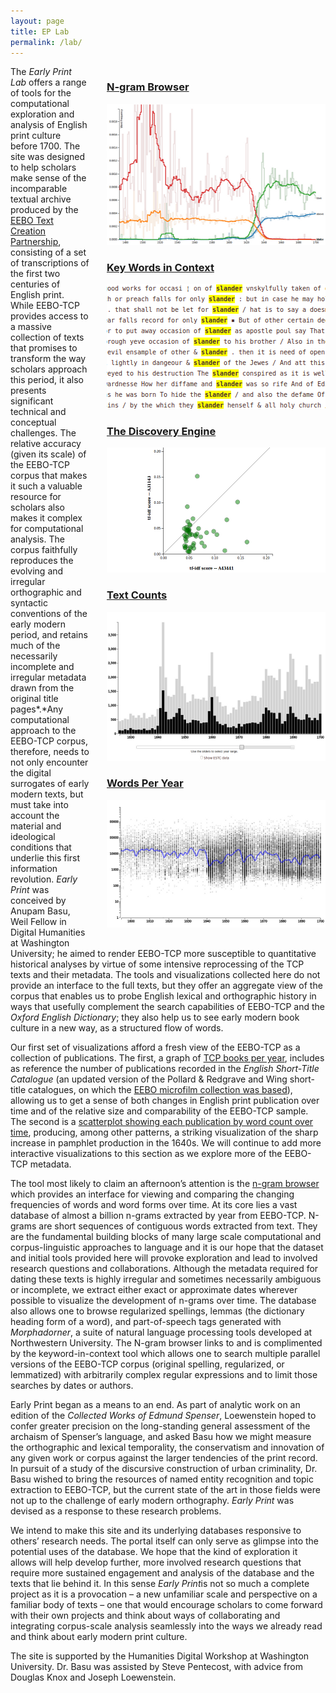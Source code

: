 ```yaml
---
layout: page
title: EP Lab
permalink: /lab/
---
```


<div style="display: float; float: right; margin-left: 2em;">
<h3><a href="/lab/tool_ngram_browser.html?requestFromClient={&quot;1&quot;:{&quot;spe&quot;:&quot;love,loue&quot;,&quot;reg&quot;:&quot;&quot;,&quot;lem&quot;:&quot;&quot;,&quot;pos&quot;:&quot;&quot;,&quot;originalPos&quot;:&quot;&quot;},&quot;2&quot;:{&quot;spe&quot;:&quot;&quot;,&quot;reg&quot;:&quot;&quot;,&quot;lem&quot;:&quot;&quot;,&quot;pos&quot;:&quot;&quot;,&quot;originalPos&quot;:&quot;&quot;},&quot;3&quot;:{&quot;spe&quot;:&quot;&quot;,&quot;reg&quot;:&quot;&quot;,&quot;lem&quot;:&quot;&quot;,&quot;pos&quot;:&quot;&quot;,&quot;originalPos&quot;:&quot;&quot;},&quot;databaseType&quot;:&quot;unigrams&quot;,&quot;smoothing&quot;:&quot;True&quot;,&quot;rollingAverage&quot;:&quot;20_year&quot;, &quot;instructionToggle&quot;: &quot;show&quot;}">N-gram Browser</a></h3>
<p><a href="/lab/tool_ngram_browser.html?requestFromClient={&quot;1&quot;:{&quot;spe&quot;:&quot;love,loue&quot;,&quot;reg&quot;:&quot;&quot;,&quot;lem&quot;:&quot;&quot;,&quot;pos&quot;:&quot;&quot;,&quot;originalPos&quot;:&quot;&quot;},&quot;2&quot;:{&quot;spe&quot;:&quot;&quot;,&quot;reg&quot;:&quot;&quot;,&quot;lem&quot;:&quot;&quot;,&quot;pos&quot;:&quot;&quot;,&quot;originalPos&quot;:&quot;&quot;},&quot;3&quot;:{&quot;spe&quot;:&quot;&quot;,&quot;reg&quot;:&quot;&quot;,&quot;lem&quot;:&quot;&quot;,&quot;pos&quot;:&quot;&quot;,&quot;originalPos&quot;:&quot;&quot;},&quot;databaseType&quot;:&quot;unigrams&quot;,&quot;smoothing&quot;:&quot;True&quot;,&quot;rollingAverage&quot;:&quot;20_year&quot;, &quot;instructionToggle&quot;: &quot;show&quot;}"><img alt="Screenshot of visualization" src="/assets/img/spellingBrowser_SM.png"></a></p>

<h3><a href="/lab/tool_webgrok.html">Key Words in Context</a></h3>
<p><a href="/lab/tool_webgrok.html"><img alt="Screenshot of visualization" src="/assets/img/webGrok.png"></a></p>

<h3><a href="/lab/tool_discovery_engine.html">The Discovery Engine</a></h3>
<p><a href="/lab/tool_discovery_engine.html"><img alt="Screenshot of visualization" src="/assets/img/disco_engine.png"></a></p>

<h3><a href="/lab/tool_eebo_estc_texts.html">Text Counts</a></h3>
<p><a href="/lab/tool_eebo_estc_texts.html"><img alt="Screenshot of visualization" src="/assets/img/eeboEstcCounts_SM.png"></a></p>

<h3><a href="/lab/tool_words_per_year.html">Words Per Year</a></h3>
<p><a href="/lab/tool_words_per_year.html"><img alt="Screenshot of visualization" src="/assets/img/textLengths_SM.png"></a></p>
</div>


The *Early Print Lab* offers a range of tools for the computational exploration and analysis of English print culture before 1700. The site was designed to help scholars make sense of the incomparable textual archive produced by the [EEBO Text Creation Partnership](http://www.textcreationpartnership.org/home/), consisting of a set of transcriptions of the first two centuries of English print. While EEBO-TCP provides access to a massive collection of texts that promises to transform the way scholars approach this period, it also presents significant technical and conceptual challenges. The relative accuracy (given its scale) of the EEBO-TCP corpus that makes it such a valuable resource for scholars also makes it complex for computational analysis. The corpus faithfully reproduces the evolving and irregular orthographic and syntactic conventions of the early modern period, and retains much of the necessarily incomplete and irregular metadata drawn from the original title pages*.*Any computational approach to the EEBO-TCP corpus, therefore, needs to not only encounter the digital surrogates of early modern texts, but must take into account the material and ideological conditions that underlie this first information revolution.
*Early Print* was conceived by Anupam Basu, Weil Fellow in Digital Humanities at Washington University; he aimed to render EEBO-TCP more susceptible to quantitative historical analyses by virtue of some intensive reprocessing of the TCP texts and their metadata. The tools and visualizations collected here do not provide an interface to the full texts, but they offer an aggregate view of the corpus that enables us to probe English lexical and orthographic history in ways that usefully complement the search capabilities of EEBO-TCP and the *Oxford English Dictionary*; they also help us to see early modern book culture in a new way, as a structured flow of words.

Our first set of visualizations afford a fresh view of the EEBO-TCP as a collection of publications. The first, a graph of [TCP books per year](/lab/tool_eebo_estc_texts.html), includes as reference the number of publications recorded in the *English Short-Title Catalogue* (an updated version of the Pollard & Redgrave and Wing short-title catalogues, on which the [EEBO microfilm collection was based](http://eebo.chadwyck.com/about/about.htm)), allowing us to get a sense of both changes in English print publication over time and of the relative size and comparability of the EEBO-TCP sample. The second is a [scatterplot showing each publication by word count over time](/lab/tool_words_per_year.html), producing, among other patterns, a striking visualization of the sharp increase in pamphlet production in the 1640s. We will continue to add more interactive visualizations to this section as we explore more of the EEBO-TCP metadata.

The tool most likely to claim an afternoon’s attention is the [n-gram browser](/lab/tool_ngram_browser.html?) which provides an interface for viewing and comparing the changing frequencies of words and word forms over time. At its core lies a vast database of almost a billion n-grams extracted by year from EEBO-TCP. N-grams are short sequences of contiguous words extracted from text. They are the fundamental building blocks of many large scale computational and corpus-linguistic approaches to language and it is our hope that the dataset and initial tools provided here will provoke exploration and lead to involved research questions and collaborations. Although the metadata required for dating these texts is highly irregular and sometimes necessarily ambiguous or incomplete, we extract either exact or approximate dates wherever possible to visualize the development of n-grams over time. The database also allows one to browse regularized spellings, lemmas (the dictionary heading form of a word), and part-of-speech tags generated with *Morphadorner*, a suite of natural language processing tools developed at Northwestern University. The N-gram browser links to and is complimented by the keyword-in-context tool which allows one to search multiple parallel versions of the EEBO-TCP corpus (original spelling, regularized, or lemmatized) with arbitrarily complex regular expressions and to limit those searches by dates or authors.

Early Print began as a means to an end. As part of analytic work on an edition of the *Collected Works of Edmund Spenser*, Loewenstein hoped to confer greater precision on the long-standing general assessment of the archaism of Spenser’s language, and asked Basu how we might measure the orthographic and lexical temporality, the conservatism and innovation of any given work or corpus against the larger tendencies of the print record. In pursuit of a study of the discursive construction of urban criminality, Dr. Basu wished to bring the resources of named entity recognition and topic extraction to EEBO-TCP, but the current state of the art in those fields were not up to the challenge of early modern orthography. *Early Print* was devised as a response to these research problems.

We intend to make this site and its underlying databases responsive to others’ research needs. The portal itself can only serve as glimpse into the potential uses of the database. We hope that the kind of exploration it allows will help develop further, more involved research questions that require more sustained engagement and analysis of the database and the texts that lie behind it. In this sense *Early Print*is not so much a complete project as it is a provocation – a new unfamiliar scale and perspective on a familiar body of texts – one that would encourage scholars to come forward with their own projects and think about ways of collaborating and integrating corpus-scale analysis seamlessly into the ways we already read and think about early modern print culture.

The site is supported by the Humanities Digital Workshop at Washington University. Dr. Basu was assisted by Steve Pentecost, with advice from Douglas Knox and Joseph Loewenstein.
